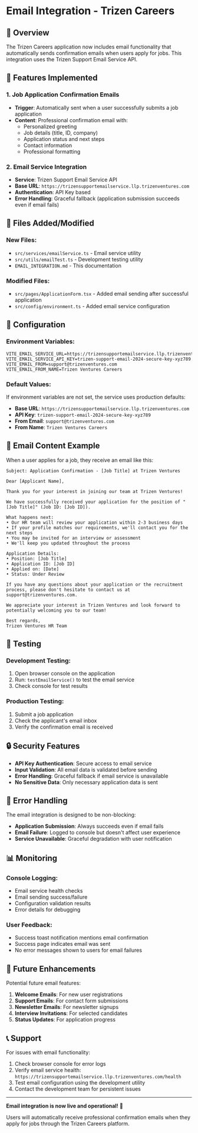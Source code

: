 # Email Integration - Trizen Careers

## 📧 **Overview**

The Trizen Careers application now includes email functionality that automatically sends confirmation emails when users apply for jobs. This integration uses the Trizen Support Email Service API.

## 🚀 **Features Implemented**

### **1. Job Application Confirmation Emails**
- **Trigger**: Automatically sent when a user successfully submits a job application
- **Content**: Professional confirmation email with:
  - Personalized greeting
  - Job details (title, ID, company)
  - Application status and next steps
  - Contact information
  - Professional formatting

### **2. Email Service Integration**
- **Service**: Trizen Support Email Service API
- **Base URL**: `https://trizensupportemailservice.llp.trizenventures.com`
- **Authentication**: API Key based
- **Error Handling**: Graceful fallback (application submission succeeds even if email fails)

## 📁 **Files Added/Modified**

### **New Files:**
- `src/services/emailService.ts` - Email service utility
- `src/utils/emailTest.ts` - Development testing utility
- `EMAIL_INTEGRATION.md` - This documentation

### **Modified Files:**
- `src/pages/ApplicationForm.tsx` - Added email sending after successful application
- `src/config/environment.ts` - Added email service configuration

## 🔧 **Configuration**

### **Environment Variables:**
```env
VITE_EMAIL_SERVICE_URL=https://trizensupportemailservice.llp.trizenventures.com
VITE_EMAIL_SERVICE_API_KEY=trizen-support-email-2024-secure-key-xyz789
VITE_EMAIL_FROM=support@trizenventures.com
VITE_EMAIL_FROM_NAME=Trizen Ventures Careers
```

### **Default Values:**
If environment variables are not set, the service uses production defaults:
- **Base URL**: `https://trizensupportemailservice.llp.trizenventures.com`
- **API Key**: `trizen-support-email-2024-secure-key-xyz789`
- **From Email**: `support@trizenventures.com`
- **From Name**: `Trizen Ventures Careers`

## 📧 **Email Content Example**

When a user applies for a job, they receive an email like this:

```
Subject: Application Confirmation - [Job Title] at Trizen Ventures

Dear [Applicant Name],

Thank you for your interest in joining our team at Trizen Ventures!

We have successfully received your application for the position of "[Job Title]" (Job ID: [Job ID]).

What happens next:
• Our HR team will review your application within 2-3 business days
• If your profile matches our requirements, we'll contact you for the next steps
• You may be invited for an interview or assessment
• We'll keep you updated throughout the process

Application Details:
• Position: [Job Title]
• Application ID: [Job ID]
• Applied on: [Date]
• Status: Under Review

If you have any questions about your application or the recruitment process, please don't hesitate to contact us at support@trizenventures.com.

We appreciate your interest in Trizen Ventures and look forward to potentially welcoming you to our team!

Best regards,
Trizen Ventures HR Team
```

## 🧪 **Testing**

### **Development Testing:**
1. Open browser console on the application
2. Run: `testEmailService()` to test the email service
3. Check console for test results

### **Production Testing:**
1. Submit a job application
2. Check the applicant's email inbox
3. Verify the confirmation email is received

## 🔒 **Security Features**

- **API Key Authentication**: Secure access to email service
- **Input Validation**: All email data is validated before sending
- **Error Handling**: Graceful fallback if email service is unavailable
- **No Sensitive Data**: Only necessary application data is sent

## 🚨 **Error Handling**

The email integration is designed to be non-blocking:
- **Application Submission**: Always succeeds even if email fails
- **Email Failure**: Logged to console but doesn't affect user experience
- **Service Unavailable**: Graceful degradation with user notification

## 📊 **Monitoring**

### **Console Logging:**
- Email service health checks
- Email sending success/failure
- Configuration validation results
- Error details for debugging

### **User Feedback:**
- Success toast notification mentions email confirmation
- Success page indicates email was sent
- No error messages shown to users for email failures

## 🔄 **Future Enhancements**

Potential future email features:
1. **Welcome Emails**: For new user registrations
2. **Support Emails**: For contact form submissions
3. **Newsletter Emails**: For newsletter signups
4. **Interview Invitations**: For selected candidates
5. **Status Updates**: For application progress

## 📞 **Support**

For issues with email functionality:
1. Check browser console for error logs
2. Verify email service health: `https://trizensupportemailservice.llp.trizenventures.com/health`
3. Test email configuration using the development utility
4. Contact the development team for persistent issues

---

**Email integration is now live and operational!** 🎉

Users will automatically receive professional confirmation emails when they apply for jobs through the Trizen Careers platform.
